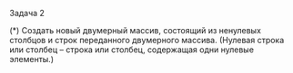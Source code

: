 Задача 2

(*) Создать новый двумерный массив, состоящий из ненулевых столбцов и строк переданного двумерного массива. (Нулевая строка или столбец – строка или столбец, содержащая одни нулевые элементы.)
